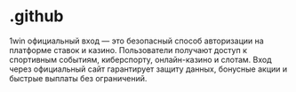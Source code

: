 # .github
1win официальный вход — это безопасный способ авторизации на платформе ставок и казино. Пользователи получают доступ к спортивным событиям, киберспорту, онлайн-казино и слотам. Вход через официальный сайт гарантирует защиту данных, бонусные акции и быстрые выплаты без ограничений.
